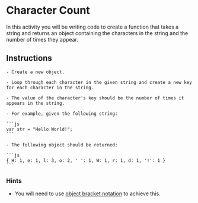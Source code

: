 # Character Count

In this activity you will be writing code to create a function that takes a string and returns an object containing the characters in the string and the number of times they appear.

## Instructions

    - Create a new object.

    - Loop through each character in the given string and create a new key for each character in the string.

    - The value of the character's key should be the number of times it appears in the string.

    - For example, given the following string:

    ```js
    var str = "Hello World!";
    ```

    - The following object should be returned:

    ```js
    { H: 1, e: 1, l: 3, o: 2, ' ': 1, W: 1, r: 1, d: 1, '!': 1 }
    ```

### Hints

- You will need to use [object bracket notation](https://developer.mozilla.org/en-US/docs/Web/JavaScript/Reference/Operators/Property_accessors) to achieve this.
